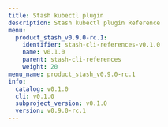 ```yaml
---
title: Stash kubectl plugin
description: Stash kubectl plugin Reference
menu:
  product_stash_v0.9.0-rc.1:
    identifier: stash-cli-references-v0.1.0
    name: v0.1.0
    parent: stash-cli-references
    weight: 20
menu_name: product_stash_v0.9.0-rc.1
info:
  catalog: v0.1.0
  cli: v0.1.0
  subproject_version: v0.1.0
  version: v0.9.0-rc.1
---
```


